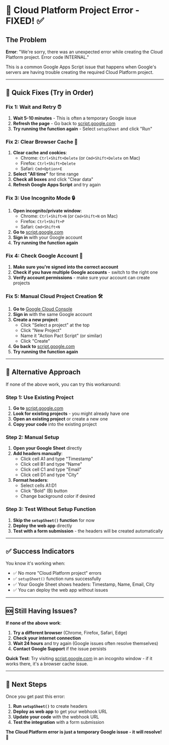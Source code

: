# 🚨 Cloud Platform Project Error - FIXED! ✅

## The Problem
**Error**: "We're sorry, there was an unexpected error while creating the Cloud Platform project. Error code INTERNAL."

This is a common Google Apps Script issue that happens when Google's servers are having trouble creating the required Cloud Platform project.

---

## 🔧 Quick Fixes (Try in Order)

### Fix 1: Wait and Retry ⏰
1. **Wait 5-10 minutes** - This is often a temporary Google issue
2. **Refresh the page** - Go back to [script.google.com](https://script.google.com)
3. **Try running the function again** - Select `setupSheet` and click "Run"

### Fix 2: Clear Browser Cache 🧹
1. **Clear cache and cookies**:
   - Chrome: `Ctrl+Shift+Delete` (or `Cmd+Shift+Delete` on Mac)
   - Firefox: `Ctrl+Shift+Delete`
   - Safari: `Cmd+Option+E`
2. **Select "All time"** for time range
3. **Check all boxes** and click "Clear data"
4. **Refresh Google Apps Script** and try again

### Fix 3: Use Incognito Mode 🔒
1. **Open incognito/private window**:
   - Chrome: `Ctrl+Shift+N` (or `Cmd+Shift+N` on Mac)
   - Firefox: `Ctrl+Shift+P`
   - Safari: `Cmd+Shift+N`
2. **Go to** [script.google.com](https://script.google.com)
3. **Sign in** with your Google account
4. **Try running the function again**

### Fix 4: Check Google Account 👤
1. **Make sure you're signed into the correct account**
2. **Check if you have multiple Google accounts** - switch to the right one
3. **Verify account permissions** - make sure your account can create projects

### Fix 5: Manual Cloud Project Creation 🛠️
1. **Go to** [Google Cloud Console](https://console.cloud.google.com)
2. **Sign in** with the same Google account
3. **Create a new project**:
   - Click "Select a project" at the top
   - Click "New Project"
   - Name it "Action Pact Script" (or similar)
   - Click "Create"
4. **Go back to** [script.google.com](https://script.google.com)
5. **Try running the function again**

---

## 🎯 Alternative Approach

If none of the above work, you can try this workaround:

### Step 1: Use Existing Project
1. **Go to** [script.google.com](https://script.google.com)
2. **Look for existing projects** - you might already have one
3. **Open an existing project** or create a new one
4. **Copy your code** into the existing project

### Step 2: Manual Setup
1. **Open your Google Sheet** directly
2. **Add headers manually**:
   - Click cell A1 and type "Timestamp"
   - Click cell B1 and type "Name"
   - Click cell C1 and type "Email"
   - Click cell D1 and type "City"
3. **Format headers**:
   - Select cells A1:D1
   - Click "Bold" (B) button
   - Change background color if desired

### Step 3: Test Without Setup Function
1. **Skip the `setupSheet()` function** for now
2. **Deploy the web app** directly
3. **Test with a form submission** - the headers will be created automatically

---

## ✅ Success Indicators

You know it's working when:
- ✅ No more "Cloud Platform project" errors
- ✅ `setupSheet()` function runs successfully
- ✅ Your Google Sheet shows headers: Timestamp, Name, Email, City
- ✅ You can deploy the web app without issues

---

## 🆘 Still Having Issues?

**If none of the above work**:
1. **Try a different browser** (Chrome, Firefox, Safari, Edge)
2. **Check your internet connection**
3. **Wait 24 hours** and try again (Google issues often resolve themselves)
4. **Contact Google Support** if the issue persists

**Quick Test**: Try visiting [script.google.com](https://script.google.com) in an incognito window - if it works there, it's a browser cache issue.

---

## 🎯 Next Steps

Once you get past this error:
1. **Run `setupSheet()`** to create headers
2. **Deploy as web app** to get your webhook URL
3. **Update your code** with the webhook URL
4. **Test the integration** with a form submission

**The Cloud Platform error is just a temporary Google issue - it will resolve!** 🚀

